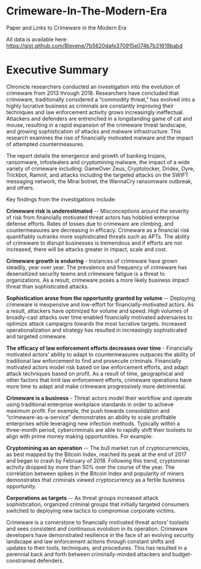# Crimeware-In-The-Modern-Era
Paper and Links to Crimeware in the Modern Era

All data is available here: 
https://gist.github.com/Blevene/7b5620dafe370915e074b7b31619babd

# Executive Summary

Chronicle researchers conducted an investigation into the evolution of crimeware from 2013 through 2018. Researchers have concluded that crimeware, traditionally considered a “commodity threat,” has evolved into a highly lucrative business as criminals are constantly improving their techniques and law enforcement activity grows increasingly ineffectual. Attackers and defenders are entrenched in a longstanding game of cat and mouse, resulting in a rapid expansion of the crimeware threat landscape, and growing sophistication of attacks and malware infrastructure. This research examines the rise of financially motivated malware and the impact of attempted countermeasures. 

The report details the emergence and growth of banking trojans, ransomware, infostealers and cryptomining malware, the impact of a wide variety of crimeware including: GameOver Zeus, Cryptolocker, Dridex, Dyre, Trickbot, Ramnit, and attacks including the targeted attacks on the SWIFT messaging network, the Mirai botnet, the WannaCry ransomware outbreak, and others.

Key findings from the investigations include:

**Crimeware risk is underestimated** -- Misconceptions around the severity of risk from financially motivated threat actors has hobbled enterprise defense efforts. Rates of losses due to crimeware are climbing, and countermeasures are decreasing in efficacy. Crimeware as a financial risk quantifiably outranks more sophisticated threats such as APTs. The ability of crimeware to disrupt businesses is tremendous and if efforts are not increased, there will be attacks greater in impact, scale and cost. 

**Crimeware growth is enduring** - Instances of crimeware have grown steadily, year over year. The prevalence and frequency of crimeware has desensitized security teams and crimeware fatigue is a threat to organizations. As a result, crimeware poses a more likely business impact threat than sophisticated attacks.

**Sophistication arose from the opportunity granted by volume**  -- Deploying crimeware is inexpensive and low-effort for financially-motivated actors. As a result, attackers have optimized for volume and speed. High volumes of broadly-cast attacks over time enabled financially motivated adversaries to optimize attack campaigns towards the most lucrative targets. Increased operationalization and strategy has resulted in increasingly sophisticated and targeted crimeware.

**The efficacy of law enforcement efforts decreases over time** - Financially motivated actors’ ability to adapt to countermeasures outpaces the ability of traditional law enforcement to find and prosecute criminals. Financially motivated actors model risk based on law enforcement efforts, and adapt attack techniques based on profit. As a result of time, geographical and other factors that limit law enforcement efforts, crimeware operations have more time to adapt and make crimeware progressively more detrimental.

**Crimeware is a business** - Threat actors model their workflow and operate using traditional enterprise workplace standards in order to achieve maximum profit. For example, the push towards consolidation and “crimeware-as-a-service” demonstrates an ability to scale profitable enterprises while leveraging new infection methods. Typically within a three-month period, cybercriminals are able to rapidly shift their toolsets to align with prime money making opportunities. For example:

**Cryptomining as an operation** -- The bull market run of cryptocurrencies, as best mapped by the Bitcoin Index, reached its peak at the end of 2017 and began to crash by February of 2018. Following this trend, cryptominer activity dropped by more than 50% over the course of the year. The correlation between spikes in the Bitcoin Index and popularity of miners demonstrates that criminals viewed cryptocurrency as a fertile business opportunity.

**Corporations as targets** -- As threat groups increased attack sophistication, organized criminal groups that initially targeted consumers switched to deploying new tactics to compromise corporate victims.

Crimeware is a cornerstone to financially motivated threat actors’ toolsets and sees consistent and continuous evolution in its operation. Crimeware developers have demonstrated resilience in the face of an evolving security landscape and law enforcement actions through constant shifts and updates to their tools, techniques, and procedures. This has resulted in a perennial back and forth between criminally-minded attackers and budget-constrained defenders. 

